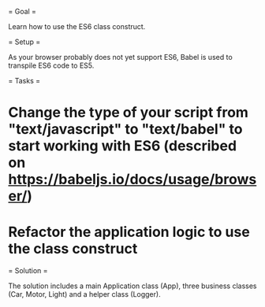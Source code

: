 = Goal = 

Learn how to use the ES6 class construct.

= Setup =

As your browser probably does not yet support ES6, Babel is used to transpile ES6 code to ES5.

= Tasks =

# Change the type of your script from "text/javascript" to "text/babel" to start working with ES6 (described on https://babeljs.io/docs/usage/browser/)
# Refactor the application logic to use the class construct

= Solution = 

The solution includes a main Application class (App), three business classes (Car, Motor, Light) and a helper class (Logger).